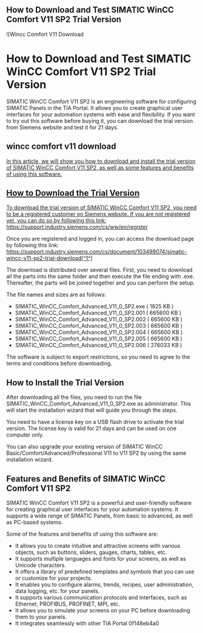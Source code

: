 ## How to Download and Test SIMATIC WinCC Comfort V11 SP2 Trial Version

 
![Wincc Comfort V11 Download 
<h1>How to Download and Test SIMATIC WinCC Comfort V11 SP2 Trial Version</h1>
<p>SIMATIC WinCC Comfort V11 SP2 is an engineering software for configuring SIMATIC Panels in the TIA Portal. It allows you to create graphical user interfaces for your automation systems with ease and flexibility. If you want to try out this software before buying it, you can download the trial version from Siemens website and test it for 21 days.</p>
<h2>wincc comfort v11 download</h2>
<p><a href=](https://encrypted-tbn1.gstatic.com/images?q=tbn:ANd9GcRBU_RjAuvLC9S_v3jxNnHQWDVXUviKQmQtnpr0TwR_v2JebN7RJKD_)**DOWNLOAD**
 
In this article, we will show you how to download and install the trial version of SIMATIC WinCC Comfort V11 SP2, as well as some features and benefits of using this software.
 
## How to Download the Trial Version
 
To download the trial version of SIMATIC WinCC Comfort V11 SP2, you need to be a registered customer on Siemens website. If you are not registered yet, you can do so by following this link: https://support.industry.siemens.com/cs/ww/en/register
 
Once you are registered and logged in, you can access the download page by following this link: https://support.industry.siemens.com/cs/document/103499074/simatic-wincc-v11-sp2-trial-download[^1^]
 
The download is distributed over several files. First, you need to download all the parts into the same folder and then execute the file ending with .exe. Thereafter, the parts will be joined together and you can perform the setup.
 
The file names and sizes are as follows:
 
- SIMATIC\_WinCC\_Comfort\_Advanced\_V11\_0\_SP2.exe ( 1825 KB )
- SIMATIC\_WinCC\_Comfort\_Advanced\_V11\_0\_SP2.001 ( 665600 KB )
- SIMATIC\_WinCC\_Comfort\_Advanced\_V11\_0\_SP2.002 ( 665600 KB )
- SIMATIC\_WinCC\_Comfort\_Advanced\_V11\_0\_SP2.003 ( 665600 KB )
- SIMATIC\_WinCC\_Comfort\_Advanced\_V11\_0\_SP2.004 ( 665600 KB )
- SIMATIC\_WinCC\_Comfort\_Advanced\_V11\_0\_SP2.005 ( 665600 KB )
- SIMATIC\_WinCC\_Comfort\_Advanced\_V11\_0\_SP2.006 ( 276033 KB )

The software is subject to export restrictions, so you need to agree to the terms and conditions before downloading.
 
## How to Install the Trial Version
 
After downloading all the files, you need to run the file SIMATIC\_WinCC\_Comfort\_Advanced\_V11\_0\_SP2.exe as administrator. This will start the installation wizard that will guide you through the steps.
 
You need to have a license key on a USB flash drive to activate the trial version. The license key is valid for 21 days and can be used on one computer only.
 
You can also upgrade your existing version of SIMATIC WinCC Basic/Comfort/Advanced/Professional V11 to V11 SP2 by using the same installation wizard.
 
## Features and Benefits of SIMATIC WinCC Comfort V11 SP2
 
SIMATIC WinCC Comfort V11 SP2 is a powerful and user-friendly software for creating graphical user interfaces for your automation systems. It supports a wide range of SIMATIC Panels, from basic to advanced, as well as PC-based systems.
 
Some of the features and benefits of using this software are:

- It allows you to create intuitive and attractive screens with various objects, such as buttons, sliders, gauges, charts, tables, etc.
- It supports multiple languages and fonts for your screens, as well as Unicode characters.
- It offers a library of predefined templates and symbols that you can use or customize for your projects.
- It enables you to configure alarms, trends, recipes, user administration, data logging, etc. for your panels.
- It supports various communication protocols and interfaces, such as Ethernet, PROFIBUS, PROFINET, MPI, etc.
- It allows you to simulate your screens on your PC before downloading them to your panels.
- It integrates seamlessly with other TIA Portal 0f148eb4a0
